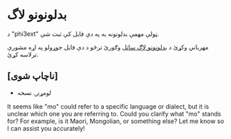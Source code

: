 # بدلونونو لاگ

د "phi3ext" ټولې مهمې بدلونونه به په دې فایل کې ثبت شي.

مهرباني وکړئ د [بدلونونو لاګ ساتل](http://keepachangelog.com/) وګورئ ترڅو د دې فایل جوړولو په اړه مشورې ترلاسه کړئ.

## [ناچاپ شوی]

- لومړنۍ نسخه

It seems like "mo" could refer to a specific language or dialect, but it is unclear which one you are referring to. Could you clarify what "mo" stands for? For example, is it Maori, Mongolian, or something else? Let me know so I can assist you accurately!